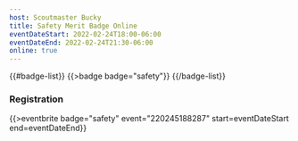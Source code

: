 ```yaml
---
host: Scoutmaster Bucky
title: Safety Merit Badge Online
eventDateStart: 2022-02-24T18:00-06:00
eventDateEnd: 2022-02-24T21:30-06:00
online: true
---
```


{{#badge-list}}
{{>badge badge="safety"}}
{{/badge-list}}

### Registration

{{>eventbrite badge="safety" event="220245188287" start=eventDateStart end=eventDateEnd}}
